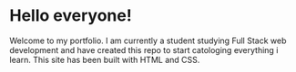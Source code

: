 # Hello everyone!

Welcome to my portfolio. I am currently a student studying Full Stack web development and have created this repo to start catologing everything i learn. This site has been built with HTML and CSS.


